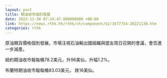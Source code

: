```yaml
---
layout: post
title: 期油收市個別發展
date: 2022-11-30 07:24:47.000000000 +08:00
link: https://news.rthk.hk/rthk/ch/component/k2/1677754-20221130.htm
categories: rthk
---
```


原油期貨價格個別發展。市場注視石油輸出國組織與盟友周日召開的會議，會否進一步減產。

紐約期油收市報每桶78.2美元，升96美仙，升幅1.2%。

布蘭特期油收市報每桶83.03美元， 跌16美仙。
